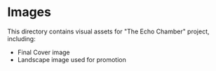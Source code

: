 # Images

This directory contains visual assets for "The Echo Chamber" project, including:

- Final Cover image
- Landscape image used for promotion

